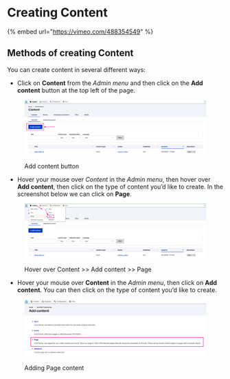 # Creating Content

{% embed url="https://vimeo.com/488354549" %}

## Methods of creating Content

You can create content in several different ways:

* Click on **Content** from the _Admin menu_ and then click on the **Add content** button at the top left of the page.

<figure><img src="../.gitbook/assets/image (1).png" alt=""><figcaption><p>Add content button</p></figcaption></figure>

* Hover your mouse over _Content_ in the _Admin menu_, then hover over **Add content**, then click on the type of content you’d like to create. In the screenshot below we can click on **Page**.

<figure><img src="../.gitbook/assets/image (2).png" alt=""><figcaption><p>Hover over Content >> Add content >> Page</p></figcaption></figure>

* Hover your mouse over **Content** in the _Admin menu_, then click on **Add content**. You can then click on the type of content you’d like to create.

<figure><img src="../.gitbook/assets/image (3).png" alt=""><figcaption><p>Adding Page content</p></figcaption></figure>
